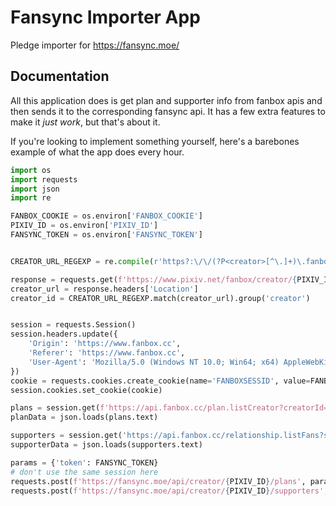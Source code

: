 # Fansync Importer App
Pledge importer for https://fansync.moe/

## Documentation
All this application does is get plan and supporter info from fanbox apis and then sends it to the corresponding fansync api.
It has a few extra features to make it *just work*, but that's about it.

If you're looking to implement something yourself, here's a barebones example of what the app does every hour.
```python
import os
import requests
import json
import re

FANBOX_COOKIE = os.environ['FANBOX_COOKIE']
PIXIV_ID = os.environ['PIXIV_ID']
FANSYNC_TOKEN = os.environ['FANSYNC_TOKEN']


CREATOR_URL_REGEXP = re.compile(r'https?:\/\/(?P<creator>[^\.]+)\.fanbox\.cc\/', flags=re.IGNORECASE)

response = requests.get(f'https://www.pixiv.net/fanbox/creator/{PIXIV_ID}', allow_redirects=False)
creator_url = response.headers['Location']
creator_id = CREATOR_URL_REGEXP.match(creator_url).group('creator')


session = requests.Session()
session.headers.update({
    'Origin': 'https://www.fanbox.cc',
    'Referer': 'https://www.fanbox.cc',
    'User-Agent': 'Mozilla/5.0 (Windows NT 10.0; Win64; x64) AppleWebKit/537.36 (KHTML, like Gecko) Chrome/126.0.0.0 Safari/537.36',
})
cookie = requests.cookies.create_cookie(name='FANBOXSESSID', value=FANBOX_COOKIE)
session.cookies.set_cookie(cookie)

plans = session.get(f'https://api.fanbox.cc/plan.listCreator?creatorId={creator_id}')
planData = json.loads(plans.text)

supporters = session.get('https://api.fanbox.cc/relationship.listFans?status=all')
supporterData = json.loads(supporters.text)

params = {'token': FANSYNC_TOKEN}
# don't use the same session here
requests.post(f'https://fansync.moe/api/creator/{PIXIV_ID}/plans', params=params, json=planData)
requests.post(f'https://fansync.moe/api/creator/{PIXIV_ID}/supporters', params=params, json=supporterData)
```
